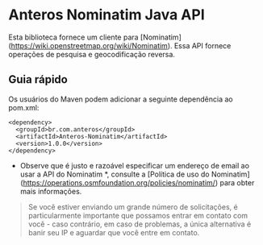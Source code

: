 Anteros Nominatim Java API
==========================

Esta biblioteca fornece um cliente para [Nominatim] (https://wiki.openstreetmap.org/wiki/Nominatim). Essa API fornece operações de pesquisa e geocodificação reversa.

Guia rápido
------------

Os usuários do Maven podem adicionar a seguinte dependência ao pom.xml:

    <dependency>
      <groupId>br.com.anteros</groupId>
      <artifactId>Anteros-Nominatim</artifactId>
      <version>1.0.0</version>
    </dependency>

* Observe que é justo e razoável especificar um endereço de email ao usar a API do Nominatim *, consulte a [Política de uso do Nominatim] (https://operations.osmfoundation.org/policies/nominatim/) para obter mais informações.

> Se você estiver enviando um grande número de solicitações, é particularmente importante que possamos entrar em contato com você - caso contrário, em caso de problemas, a única alternativa é banir seu IP e aguardar que você entre em contato.

